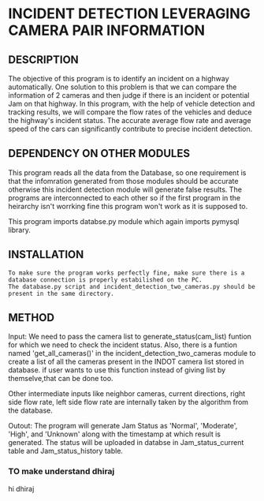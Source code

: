 # INCIDENT DETECTION LEVERAGING CAMERA PAIR INFORMATION

## DESCRIPTION
	
The objective of this program is to identify an incident on a highway automatically. One solution to this problem is that we can compare the information of 2 cameras and then judge if there is an incident or potential Jam on that highway. In this program, with the help of vehicle detection and tracking results, we will compare the flow rates of the vehicles and deduce the highway's incident status. The accurate average flow rate and average speed of the cars can significantly contribute to precise incident detection. 

## DEPENDENCY ON OTHER MODULES
This program reads all the data from the Database, so one requirement is that the infomration generated from those modules should be accurate otherwise this incident detection module will generate false results. 
The programs are interconnected to each other so if the first program in the heirarchy isn't worrking fine this program won't work as it is supposed to.

This program imports databse.py module which again imports pymysql library.


## INSTALLATION
	To make sure the program works perfectly fine, make sure there is a database connection is properly estabilished on the PC.
	The database.py script and incident_detection_two_cameras.py should be present in the same directory.

## METHOD

Input: We need to pass the camera list to generate_status(cam_list) funtion for which we need to check the 	incident status. 
Also, there is a funtion named 'get_all_cameras()' in the incident_detection_two_cameras module to create a list of all the cameras present in the INDOT camera list stored in database. if user wants to use this 	function instead of giving list by themselve,that can be done too.

Other intermediate inputs like neighbor cameras, current directions, right side flow rate, left side flow rate are internally taken by the algorithm from the database.

Outout: The program will generate Jam Status as 'Normal', 'Moderate', 'High', and 'Unknown' along with the timestamp at which result is generated. The status will be uploaded in databse in Jam_status_current table 	and Jam_status_history table.
	

### TO make understand dhiraj
hi dhiraj
